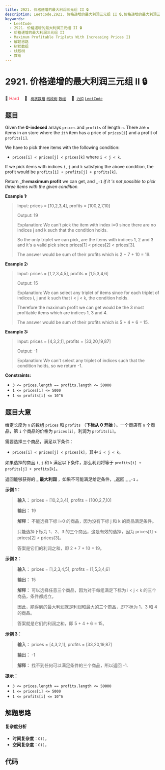 ```yaml
---
title: 2921. 价格递增的最大利润三元组 II 🔒
description: LeetCode,2921. 价格递增的最大利润三元组 II 🔒,价格递增的最大利润三元组 II,Maximum Profitable Triplets With Increasing Prices II,解题思路,树状数组,线段树,数组
keywords:
  - LeetCode
  - 2921. 价格递增的最大利润三元组 II 🔒
  - 价格递增的最大利润三元组 II
  - Maximum Profitable Triplets With Increasing Prices II
  - 解题思路
  - 树状数组
  - 线段树
  - 数组
---
```


# 2921. 价格递增的最大利润三元组 II 🔒

🔴 <font color=#ff334b>Hard</font>&emsp; 🔖&ensp; [`树状数组`](/tag/binary-indexed-tree.md) [`线段树`](/tag/segment-tree.md) [`数组`](/tag/array.md)&emsp; 🔗&ensp;[`力扣`](https://leetcode.cn/problems/maximum-profitable-triplets-with-increasing-prices-ii) [`LeetCode`](https://leetcode.com/problems/maximum-profitable-triplets-with-increasing-prices-ii)

## 题目

Given the **0-indexed** arrays `prices` and `profits` of length `n`. There are
`n` items in an store where the `ith` item has a price of `prices[i]` and a
profit of `profits[i]`.

We have to pick three items with the following condition:

  * `prices[i] < prices[j] < prices[k]` where `i < j < k`.

If we pick items with indices `i`, `j` and `k` satisfying the above condition,
the profit would be `profits[i] + profits[j] + profits[k]`.

Return _the**maximum profit** we can get, and _`-1` _if it 's not possible to
pick three items with the given condition._



**Example 1:**

> Input: prices = [10,2,3,4], profits = [100,2,7,10]
> 
> Output: 19
> 
> Explanation: We can't pick the item with index i=0 since there are no indices j and k such that the condition holds.
> 
> So the only triplet we can pick, are the items with indices 1, 2 and 3 and it's a valid pick since prices[1] < prices[2] < prices[3].
> 
> The answer would be sum of their profits which is 2 + 7 + 10 = 19.

**Example 2:**

> Input: prices = [1,2,3,4,5], profits = [1,5,3,4,6]
> 
> Output: 15
> 
> Explanation: We can select any triplet of items since for each triplet of indices i, j and k such that i < j < k, the condition holds.
> 
> Therefore the maximum profit we can get would be the 3 most profitable items which are indices 1, 3 and 4.
> 
> The answer would be sum of their profits which is 5 + 4 + 6 = 15.

**Example 3:**

> Input: prices = [4,3,2,1], profits = [33,20,19,87]
> 
> Output: -1
> 
> Explanation: We can't select any triplet of indices such that the condition holds, so we return -1.

**Constraints:**

  * `3 <= prices.length == profits.length <= 50000`
  * `1 <= prices[i] <= 5000`
  * `1 <= profits[i] <= 10^6`


## 题目大意

给定长度为 `n`  的数组 `prices` 和 `profits` （**下标从 0 开始** ）。一个商店有 `n` 个商品，第 `i`
个商品的价格为 `prices[i]`，利润为 `profits[i]`。

需要选择三个商品，满足以下条件：

  * `prices[i] < prices[j] < prices[k]`，其中 `i < j < k`。

如果选择的商品 `i`, `j` 和 `k` 满足以下条件，那么利润将等于 `profits[i] + profits[j] + profits[k]`。

返回能够获得的 _ **最大利润** ，如果不可能满足给定条件，_返回 _ _`-1` _。_



**示例 1：**

> 
> 
> 
> 
> 
> **输入：** prices = [10,2,3,4], profits = [100,2,7,10]
> 
> **输出：** 19
> 
> **解释：** 不能选择下标 i=0 的商品，因为没有下标 j 和 k 的商品满足条件。
> 
> 只能选择下标为 1、2、3 的三个商品，这是有效的选择，因为 prices[1] < prices[2] < prices[3]。
> 
> 答案是它们的利润之和，即 2 + 7 + 10 = 19。

**示例 2：**

> 
> 
> 
> 
> 
> **输入：** prices = [1,2,3,4,5], profits = [1,5,3,4,6]
> 
> **输出：** 15
> 
> **解释：** 可以选择任意三个商品，因为对于每组满足下标为 i < j < k 的三个商品，条件都成立。
> 
> 因此，能得到的最大利润就是利润和最大的三个商品，即下标为 1，3 和 4 的商品。
> 
> 答案就是它们的利润之和，即 5 + 4 + 6 = 15。

**示例 3：**

> 
> 
> 
> 
> 
> **输入：** prices = [4,3,2,1], profits = [33,20,19,87]
> 
> **输出：** -1
> 
> **解释：** 找不到任何可以满足条件的三个商品，所以返回 -1.
> 
> 



**提示：**

  * `3 <= prices.length == profits.length <= 50000`
  * `1 <= prices[i] <= 5000`
  * `1 <= profits[i] <= 10^6`


## 解题思路

#### 复杂度分析

- **时间复杂度**：`O()`，
- **空间复杂度**：`O()`，

## 代码

```javascript

```